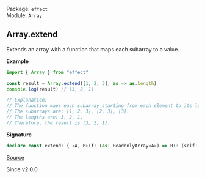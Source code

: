Package: `effect`<br />
Module: `Array`<br />

## Array.extend

Extends an array with a function that maps each subarray to a value.

**Example**

```ts
import { Array } from "effect"

const result = Array.extend([1, 2, 3], as => as.length)
console.log(result) // [3, 2, 1]

// Explanation:
// The function maps each subarray starting from each element to its length.
// The subarrays are: [1, 2, 3], [2, 3], [3].
// The lengths are: 3, 2, 1.
// Therefore, the result is [3, 2, 1].
```

**Signature**

```ts
declare const extend: { <A, B>(f: (as: ReadonlyArray<A>) => B): (self: ReadonlyArray<A>) => Array<B>; <A, B>(self: ReadonlyArray<A>, f: (as: ReadonlyArray<A>) => B): Array<B>; }
```

[Source](https://github.com/Effect-TS/effect/tree/main/packages/effect/src/Array.ts#L2879)

Since v2.0.0